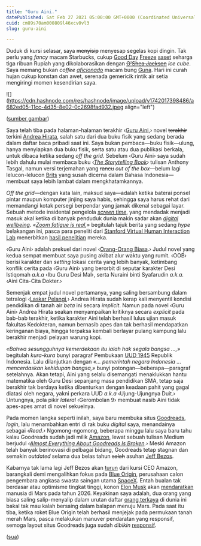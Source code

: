 ```yaml
---
title: "Guru Aini."
datePublished: Sat Feb 27 2021 05:00:00 GMT+0000 (Coordinated Universal Time)
cuid: cm89s70am000809l46xcv0vl3
slug: guru-aini

---
```


Duduk di kursi selasar, saya <s>menyisip</s> menyesap segelas kopi dingin. Tak perlu yang *fancy* macam Starbucks, cukup [Good Day](https://id.wikipedia.org/wiki/Santos_Jaya_Abadi) [Freeze](https://www.hidupbanyakrasa.com/product-detail/sachet) [saset](https://kbbi.kemdikbud.go.id/entri/saset) seharga tiga ribuan Rupiah yang dikolaborasikan dengan [<s>O'Shea Jackson</s>](https://en.wikipedia.org/wiki/Ice_Cube) *ice cube*. Saya memang bukan *coffee* [*aficionado*](https://en.wiktionary.org/wiki/aficionado#Noun) macam bung [Guna](/guna-part-i). Hari ini curah hujan cukup konstan dan awet, serenada gemericik rintik air setia mengiringi momen kesendirian saya.

![](https://cdn.hashnode.com/res/hashnode/image/upload/v1742017398486/a682ed05-11cc-4d35-8e02-0c2698fad932.jpeg align="left")

([sumber gambar](https://www.oldbookillustrations.com/illustrations/vignette-with-scrolls/))

Saya telah tiba pada halaman-halaman terakhir ‹[Guru Aini](https://www.goodreads.com/book/show/50547900-guru-aini),› novel <s>terakhir</s> terkini [Andrea Hirata](https://en.wikipedia.org/wiki/Andrea_Hirata), salah satu dari dua buku fisik yang sedang berada dalam daftar baca pribadi saat ini. Saya bukan pembaca—buku fisik—ulung, hanya menyiapkan dua buku fisik, serta satu atau dua publikasi berkala, untuk dibaca ketika sedang *off the grid.* Sebelum ‹Guru Aini› saya sudah lebih dahulu mulai membaca buku *‹*[*The Storytelling Book*](https://www.gramedia.com/api/amp/product/the-storytelling-book/)*›* tulisan Anthony Tasgal, namun versi terjemahan yang <s>rancu</s> *out of the box*—belum lagi lelucon-lelucon [Brits](https://en.wiktionary.org/wiki/brits#Noun_2) yang susah dicerna dalam Bahasa Indonesia—membuat saya lebih lambat dalam mengkhatamkannya.

*Off the grid*—dengan kata lain, maksud saya—adalah ketika baterai ponsel pintar maupun komputer jinjing saya habis, sehingga saya harus rehat dari memandangi kotak persegi berpendar yang jamak dikenal sebagai layar. Sebuah metode insidental pengelola [*screen time*](https://en.wikipedia.org/wiki/Screen_time), yang mendadak menjadi masuk akal ketika di banyak penduduk dunia makin sadar akan [*digital*](https://wellbeing.google/) [*wellbeing*](https://en.wikipedia.org/wiki/Well-being). *«*[*Zoom fatigue is real*](https://duckduckgo.com/?q=zoom+fatigue+is+real)*,»* begitulah tajuk berita yang sedang *hype* belakangan ini, pasca para peneliti dari [Stanford Virtual Human Interaction Lab](https://news.stanford.edu/2021/02/23/four-causes-zoom-fatigue-solutions/) menerbitkan [hasil penelitian](https://tmb.apaopen.org/pub/nonverbal-overload/release/1) mereka.

‹Guru Aini› adalah prekuel dari novel ‹[Orang-Orang Biasa](https://www.goodreads.com/book/show/44156290-orang-orang-biasa).› Judul novel yang kedua sempat membuat saya pusing akibat alur waktu yang rumit. ‹OOB› berisi karakter dan *setting* lokasi cerita yang lebih banyak, ketimbang konflik cerita pada ‹Guru Aini› yang berorbit di seputar karakter Desi Istiqomah *a.k.a* ‹Ibu Guru Desi Mal›, serta Nuraini binti Syafarudin *a.k.a.* ‹Aini Cita-Cita Dokter.›

Semenjak empat judul novel pertamanya, yang saling bersambung dalam tetralogi ‹[Laskar Pelangi](https://www.goodreads.com/book/show/1362193.Laskar_Pelangi),› Andrea Hirata sudah kerap kali menyentil kondisi pendidikan di tanah air *beta* ini secara *implicit*. Namun pada novel ‹Guru Aini› Andrea Hirata seakan menyampaikan kritiknya secara *explicit* pada bab-bab terakhir, ketika karakter Aini telah berhasil lulus ujian masuk fakultas Kedokteran, namun bernasib apes dan tak berhasil mendapatkan keringanan biaya, hingga terpaksa kembali berlayar pulang kampung lalu berakhir menjadi pelayan warung kopi.

*«Bahwa sesungguhnya kemerdekaan itu ialah hak segala bangsa ...,»* begitulah *kura-kura* bunyi paragraf Pembukaan [UUD 1945](https://www.dpr.go.id/jdih/uu1945) Republik Indonesia. Lalu dilanjutkan dengan *«... pemerintah negara Indonesia ... mencerdaskan kehidupan bangsa,»* bunyi potongan—beberapa—paragraf setelahnya. Akan tetapi, Aini yang selalu disemangati menaklukkan hantu matematika oleh Guru Desi sepanjang masa pendidikan SMA, tetap saja berakhir tak berdaya ketika dibenturkan dengan keadaan pahit yang gagal diatasi oleh negara, yakni perkara UUD *a.k.a* ‹Ujung-Ujungnya Duit.› Untungnya, pola pikir *lateral* ‹Gerombolan 9› membuat nasib Aini tidak apes-apes amat di novel sekuelnya.

Pada momen langka seperti inilah, saya baru membuka situs [Goodreads](https://en.wikipedia.org/wiki/Goodreads), *login*, lalu menambahkan entri di rak buku *digital* saya, menandainya sebagai *‹Read.›* Ngomong-ngomong, beberapa minggu lalu saya baru tahu kalau Goodreads sudah jadi milik [Amazon](https://en.wikipedia.org/wiki/Amazon_\(company\)), lewat sebuah tulisan Medium berjudul *‹*[*Almost Everything About Goodreads Is Broken*](https://onezero.medium.com/almost-everything-about-goodreads-is-broken-662e424244d5)*.›* Meski Amazon telah banyak berinovasi di pelbagai bidang, Goodreads tetap stagnan dan semakin *outdated* selama dua belas tahun <s>salah</s> asuhan [Jeff Bezos](https://en.wikipedia.org/wiki/Jeff_Bezos).

Kabarnya tak lama lagi Jeff Bezos akan [turun](https://www.aboutamazon.com/news/company-news/email-from-jeff-bezos-to-employees) dari kursi CEO Amazon, barangkali demi mengalihkan fokus pada [Blue Origin](https://en.wikipedia.org/wiki/Blue_Origin), perusahaan calon pengembara angkasa swasta saingan utama [SpaceX](https://en.wikipedia.org/wiki/Spacex). Entah bualan tak berdasar atau optimisme tingkat tinggi, konon [Elon Musk](https://en.wikipedia.org/wiki/Elon_Musk) akan [mendaratkan](https://en.wikipedia.org/wiki/SpaceX_Mars_program) manusia di Mars pada tahun 2026. Keyakinan saya adalah, dua orang yang biasa saling salip-menyalip dalam urutan daftar [orang terkaya](https://www.forbes.com/real-time-billionaires) di dunia ini bakal tak mau kalah bersaing dalam balapan menuju Mars. Pada saat itu tiba, ketika roket Blue Origin telah berhasil menjejak pada permukaan tanah merah Mars, pasca melakukan manuver pendaratan yang responsif, semoga layout situs Goodreads juga sudah *dibikin* [responsif](https://alistapart.com/article/responsive-web-design/).

([sua](https://sua.ist))